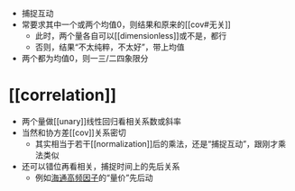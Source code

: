 - 捕捉互动
- 常要求其中一个或两个均值0，则结果和原来的[[cov#无关]]
  - 此时，两个量各自可以[[dimensionless]]或不是，都行
  - 否则，结果“不太纯粹，不太好”，带上均值
- 两个都为均值0，则一三/二四象限分
# [[correlation]]
- 两个量做[[unary]]线性回归看相关系数或斜率
- 当然和协方差[[cov]]关系密切
  - 其实相当于若干[[normalization]]后的乘法，还是“捕捉互动”，跟刚才乘法类似
- 还可以错位再看相关，捕捉时间上的先后关系
  - 例如[海通高频因子](https://www.htsec.com/jfimg/colimg/upload/20181106/32441541468174586.pdf)的“量价”先后动